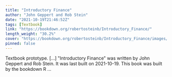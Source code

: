 ```yaml
---
title: "Introductory Finance"
author: "John Geppert and Rob Stein"
date: "2021-10-19T21:46:52Z"
tags: [Textbook]
link: "https://bookdown.org/robertosteinb/Introductory_Finance/"
length_weight: "30.2%"
cover: "https://bookdown.org/robertosteinb/Introductory_Finance/images/cover%20(tmp).JPG"
pinned: false
---
```


Textbook prototype. [...] "Introductory Finance" was written by John Geppert and Rob Stein. It was last built on 2021-10-19. This book was built by the bookdown R ...
